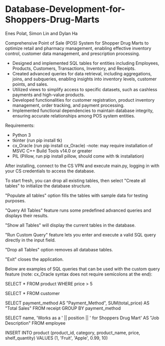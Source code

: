 # Database-Development-for-Shoppers-Drug-Marts

Enes Polat, Simon Lin and Dylan Ha

Comprehensive Point of Sale (POS) System for Shopper Drug Marts to optimize retail and pharmacy management, enabling effective inventory control, customer data management, and prescription processing.

- Designed and implemented SQL tables for entities including Employees, Products, Customers, Transactions, Inventory, and Receipts.
- Created advanced queries for data retrieval, including aggregations, joins, and subqueries, enabling insights into inventory levels, customer points, and sales.
- Utilized views to simplify access to specific datasets, such as cashless payments and high-value products.
- Developed functionalities for customer registration, product inventory management, order tracking, and payment processing.
- Implemented functional dependencies to maintain database integrity, ensuring accurate relationships among POS system entities.

Requirements: 
- Python 3
- tkinter (run pip install tk)
- cx_Oracle (run pip install cx_Oracle)
   -note: may require installation of MSVC C++ Build Tools v14.0 or greater
- PIL (Pillow, run pip install pillow, should come with tk installation)

After installing, connect to the CS VPN and execute main.py, logging in with your CS credentials to access the database.

To start fresh, you can drop all existing tables, then select "Create all tables" to initialize the database structure.

"Populate all tables" option fills the tables with sample data for testing purposes.

"Query All Tables" feature runs some predefined advanced queries and displays their results.

"Show all Tables" will display the current tables in the database.

"Run Custom Query" feature lets you enter and execute a valid SQL query directly in the input field.

"Drop all Tables" option removes all database tables.

"Exit" closes the application.

Below are examples of SQL queries that can be used with the custom query feature (note: cx_Oracle syntax does not require semicolons at the end):

SELECT * FROM product WHERE price > 5

SELECT * FROM customer

SELECT payment_method AS "Payment_Method", SUM(total_price) AS "Total Sales" FROM receipt GROUP BY payment_method

SELECT name, 'Works as a ' || position || ' for Shoppers Drug Mart' AS "Job Description" FROM employee

INSERT INTO product (product_id, category, product_name, price, shelf_quantity) VALUES (1, 'Fruit', 'Apple', 0.99, 10)
